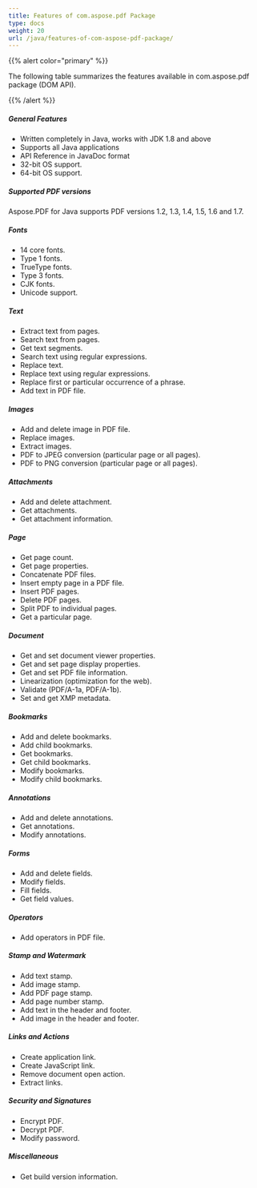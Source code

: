 ```yaml
---
title: Features of com.aspose.pdf Package
type: docs
weight: 20
url: /java/features-of-com-aspose-pdf-package/
---
```


{{% alert color="primary" %}} 

The following table summarizes the features available in com.aspose.pdf package (DOM API).

{{% /alert %}} 
##### **General Features**
- Written completely in Java, works with JDK 1.8 and above
- Supports all Java applications
- API Reference in JavaDoc format
- 32-bit OS support.
- 64-bit OS support.
##### **Supported PDF versions**
Aspose.PDF for Java supports PDF versions 1.2, 1.3, 1.4, 1.5, 1.6 and 1.7.
##### **Fonts**
- 14 core fonts.
- Type 1 fonts.
- TrueType fonts.
- Type 3 fonts.
- CJK fonts.
- Unicode support.
##### **Text**
- Extract text from pages.
- Search text from pages.
- Get text segments.
- Search text using regular expressions.
- Replace text.
- Replace text using regular expressions.
- Replace first or particular occurrence of a phrase.
- Add text in PDF file.
##### **Images**
- Add and delete image in PDF file.
- Replace images.
- Extract images.
- PDF to JPEG conversion (particular page or all pages).
- PDF to PNG conversion (particular page or all pages).
##### **Attachments**
- Add and delete attachment.
- Get attachments.
- Get attachment information.
##### **Page**
- Get page count.
- Get page properties.
- Concatenate PDF files.
- Insert empty page in a PDF file.
- Insert PDF pages.
- Delete PDF pages.
- Split PDF to individual pages.
- Get a particular page.
##### **Document**
- Get and set document viewer properties.
- Get and set page display properties.
- Get and set PDF file information.
- Linearization (optimization for the web).
- Validate (PDF/A-1a, PDF/A-1b).
- Set and get XMP metadata.
##### **Bookmarks**
- Add and delete bookmarks.
- Add child bookmarks.
- Get bookmarks.
- Get child bookmarks.
- Modify bookmarks.
- Modify child bookmarks.
##### **Annotations**
- Add and delete annotations.
- Get annotations.
- Modify annotations.
##### **Forms**
- Add and delete fields.
- Modify fields.
- Fill fields.
- Get field values.
##### **Operators**
- Add operators in PDF file.
##### **Stamp and Watermark**
- Add text stamp.
- Add image stamp.
- Add PDF page stamp.
- Add page number stamp.
- Add text in the header and footer.
- Add image in the header and footer.
##### **Links and Actions**
- Create application link.
- Create JavaScript link.
- Remove document open action.
- Extract links.
##### **Security and Signatures**
- Encrypt PDF.
- Decrypt PDF.
- Modify password.
##### **Miscellaneous**
- Get build version information.
